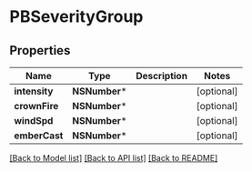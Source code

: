 # PBSeverityGroup

## Properties
Name | Type | Description | Notes
------------ | ------------- | ------------- | -------------
**intensity** | **NSNumber*** |  | [optional] 
**crownFire** | **NSNumber*** |  | [optional] 
**windSpd** | **NSNumber*** |  | [optional] 
**emberCast** | **NSNumber*** |  | [optional] 

[[Back to Model list]](../README.md#documentation-for-models) [[Back to API list]](../README.md#documentation-for-api-endpoints) [[Back to README]](../README.md)


